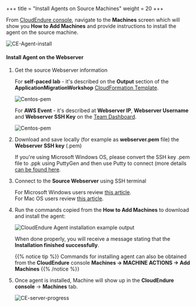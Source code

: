 +++
title = "Install Agents on Source Machines"
weight = 20
+++


From <a href="https://console.cloudendure.com">CloudEndure console</a>, navigate to the **Machines** screen which will show you **How to Add Machines** and provide instructions to install the agent on the source machine. 

![CE-Agent-install](/ce/CE-Agent-install.png)


#### Install Agent on the Webserver

1. Get the source Webserver information

    For **self-paced lab** - it's described on the **Output** section of the **ApplicationMigrationWorkshop** <a href="https://us-west-2.console.aws.amazon.com/cloudformation/home?region=us-west-2#/" target="_blank">CloudFormation Template</a>.

    ![Centos-pem](/ce/webserver-self-paced-info.png)    

    For **AWS Event** - it's described at **Webserver IP**, **Webserver Username** and **Webserver SSH Key** on the <a href="https://dashboard.eventengine.run/dashboard" target="_blank">Team Dashboard</a>.

    ![Centos-pem](/ce/Centos-pem.png)

1. Download and save locally (for example as **webserver.pem** file) the **Webserver SSH key** (.pem) 

    If you're using Microsoft Windows OS, please convert the SSH key .pem file to .ppk using PuttyGen and then use Putty to connect (more details <a href="https://docs.aws.amazon.com/AWSEC2/latest/UserGuide/putty.html" target="_blank">can be found here</a>.  

2. Connect to the **Source Webserver** using SSH terminal

    For Microsoft Windows users review <a href="https://docs.aws.amazon.com/AWSEC2/latest/UserGuide/putty.html" target="_blank">this article</a>.  
    For Mac OS users review <a href="https://docs.aws.amazon.com/quickstarts/latest/vmlaunch/step-2-connect-to-instance.html#sshclient" target="_blank">this article</a>.

3. Run the commands copied from the **How to Add Machines** to download and install the agent:

    ![CloudEndure Agent installation example output](/ce/CE-Agent-install-detailed.png)

    When done properly, you will receive a message stating that the **Installation finished successfully**.
    
    {{% notice tip %}}
Commands for installing agent can also be obtained from the **CloudEndure** console **Machines -> MACHINE ACTIONS -> Add Machines**
{{% /notice %}}

5. Once agent is installed, Machine will show up in the **CloudEndure console** -> **Machines** tab.

    ![CE-server-progress](/ce/CE-server-progress.png)

